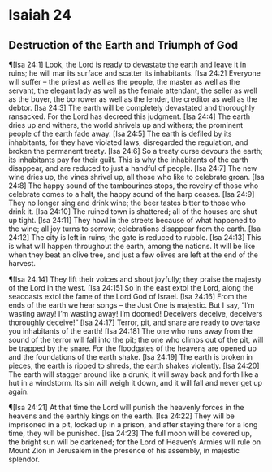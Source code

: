 # Isaiah 24

## Destruction of the Earth and Triumph of God
¶[Isa 24:1] Look, the Lord is ready to devastate the earth and leave it in ruins; he will mar its surface and scatter its inhabitants.
[Isa 24:2] Everyone will suffer – the priest as well as the people, the master as well as the servant, the elegant lady as well as the female attendant, the seller as well as the buyer, the borrower as well as the lender, the creditor as well as the debtor.
[Isa 24:3] The earth will be completely devastated and thoroughly ransacked. For the Lord has decreed this judgment.
[Isa 24:4] The earth dries up and withers, the world shrivels up and withers; the prominent people of the earth fade away.
[Isa 24:5] The earth is defiled by its inhabitants, for they have violated laws, disregarded the regulation, and broken the permanent treaty.
[Isa 24:6] So a treaty curse devours the earth; its inhabitants pay for their guilt. This is why the inhabitants of the earth disappear, and are reduced to just a handful of people.
[Isa 24:7] The new wine dries up, the vines shrivel up, all those who like to celebrate groan.
[Isa 24:8] The happy sound of the tambourines stops, the revelry of those who celebrate comes to a halt, the happy sound of the harp ceases.
[Isa 24:9] They no longer sing and drink wine; the beer tastes bitter to those who drink it.
[Isa 24:10] The ruined town is shattered; all of the houses are shut up tight.
[Isa 24:11] They howl in the streets because of what happened to the wine; all joy turns to sorrow; celebrations disappear from the earth.
[Isa 24:12] The city is left in ruins; the gate is reduced to rubble.
[Isa 24:13] This is what will happen throughout the earth, among the nations. It will be like when they beat an olive tree, and just a few olives are left at the end of the harvest.

¶[Isa 24:14] They lift their voices and shout joyfully; they praise the majesty of the Lord in the west.
[Isa 24:15] So in the east extol the Lord, along the seacoasts extol the fame of the Lord God of Israel.
[Isa 24:16] From the ends of the earth we hear songs – the Just One is majestic. But I say, “I’m wasting away! I’m wasting away! I’m doomed! Deceivers deceive, deceivers thoroughly deceive!”
[Isa 24:17] Terror, pit, and snare are ready to overtake you inhabitants of the earth!
[Isa 24:18] The one who runs away from the sound of the terror will fall into the pit; the one who climbs out of the pit, will be trapped by the snare. For the floodgates of the heavens are opened up and the foundations of the earth shake.
[Isa 24:19] The earth is broken in pieces, the earth is ripped to shreds, the earth shakes violently.
[Isa 24:20] The earth will stagger around like a drunk; it will sway back and forth like a hut in a windstorm. Its sin will weigh it down, and it will fall and never get up again.

¶[Isa 24:21] At that time the Lord will punish the heavenly forces in the heavens and the earthly kings on the earth.
[Isa 24:22] They will be imprisoned in a pit, locked up in a prison, and after staying there for a long time, they will be punished.
[Isa 24:23] The full moon will be covered up, the bright sun will be darkened; for the Lord of Heaven’s Armies will rule on Mount Zion in Jerusalem in the presence of his assembly, in majestic splendor.
